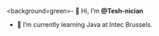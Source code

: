 <background=green>- 👋 Hi, I’m <strong>@Tesh-nician</strong>
- 🌱 I’m currently learning Java at Intec Brussels.


<!---
Tesh-nician/Tesh-nician is a ✨ special ✨ repository because its `README.md` (this file) appears on your GitHub profile.
You can click the Preview link to take a look at your changes.
--->

